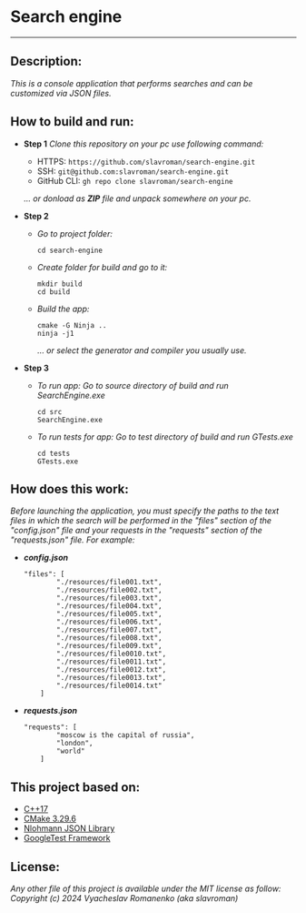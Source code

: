 # **Search engine**
***

## Description:
*This is a console application that performs searches and can be customized via JSON files.*

## How to build and run:
* **Step 1**
    *Clone this repository on your pc use following command:*
    * HTTPS: ` https://github.com/slavroman/search-engine.git `
    * SSH: ` git@github.com:slavroman/search-engine.git `
    * GitHub CLI: ` gh repo clone slavroman/search-engine `
    
    *... or donload as **ZIP** file and unpack somewhere on your pc.*
* **Step 2**
    * *Go to project folder:*
        ```
        cd search-engine
        ```
    * *Create folder for build and go to it:*
        ```
        mkdir build
        cd build
        ```
    * *Build the app:*
        ```
        cmake -G Ninja ..
        ninja -j1
        ```
        *... or select the generator and compiler you usually use.*
* **Step 3**
    * *To run app:*
        *Go to source directory of build and run SearchEngine.exe*
        ```
        cd src
        SearchEngine.exe
        ```
    * *To run tests for app:*
        *Go to test directory of build and run GTests.exe*
        ```
        cd tests
        GTests.exe
        ```

## How does this work:
*Before launching the application, you must specify the paths to the text files in which the search will be performed in the "files" section of the "config.json" file and your requests in the "requests" section of the "requests.json" file.*
*For example:*
* ***config.json***
    ```
    "files": [
    		"./resources/file001.txt",
    		"./resources/file002.txt",
    		"./resources/file003.txt",
    		"./resources/file004.txt",
    		"./resources/file005.txt",
    		"./resources/file006.txt",
    		"./resources/file007.txt",
    		"./resources/file008.txt",
    		"./resources/file009.txt",
    		"./resources/file0010.txt",
    		"./resources/file0011.txt",
    		"./resources/file0012.txt",
    		"./resources/file0013.txt",
    		"./resources/file0014.txt"		
    	]
    ```
* ***requests.json***
    ```
    "requests": [
    		"moscow is the capital of russia",
    		"london",
    		"world"
    	]
    ```

## This project based on:
* [C++17](https://en.cppreference.com/w/cpp/17)
* [CMake 3.29.6](https://www.kitware.com/cmake-3-29-6-available-for-download/)
* [Nlohmann JSON Library](https://github.com/nlohmann/json)
* [GoogleTest Framework](https://github.com/google/googletest)

## License:
*Any other file of this project is available under the MIT license as follow:*
*Copyright (c) 2024 Vyacheslav Romanenko (aka slavroman)*